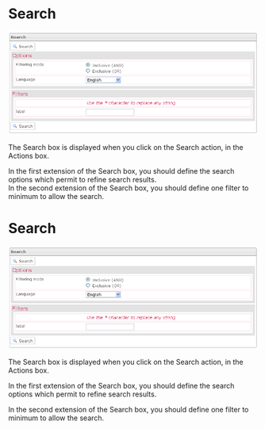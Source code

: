 <!--
created_at: '2012-04-12 18:48:06'
updated_at: '2013-03-13 14:07:54'
authors:
    - 'Jérôme Bogaerts'
contributors:
    - 'Sophie Doublet'
tags:
    - Deliveries
-->

Search
======

![](../resources/deliveries-search.png)

The Search box is displayed when you click on the Search action, in the Actions box.

In the first extension of the Search box, you should define the search options which permit to refine search results.\
In the second extension of the Search box, you should define one filter to minimum to allow the search.

Search
======

![](../resources/deliveries-search.png)

The Search box is displayed when you click on the Search action, in the Actions box.

In the first extension of the Search box, you should define the search options which permit to refine search results.<br/>

In the second extension of the Search box, you should define one filter to minimum to allow the search.


